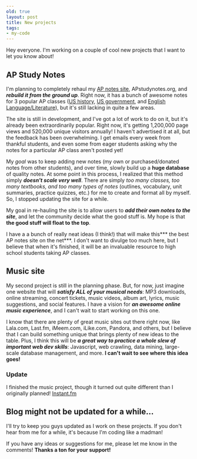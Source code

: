 ```yaml
---
old: true
layout: post
title: New projects
tags:
- my-code
---
```


Hey everyone. I'm working on a couple of cool new projects that I want to let you know about!

## AP Study Notes

I'm planning to completely rehaul my [AP notes site](https://www.apstudynotes.org/), APstudynotes.org, and ***rebuild it from the ground up***. Right now, it has a bunch of awesome notes for 3 popular AP classes ([US history](https://www.apstudynotes.org/us-history/ "AP US history notes"), [US government](https://www.apstudynotes.org/us-government/ "AP US government notes"), and [English Language/Literature](https://www.apstudynotes.org/english/ "AP english notes")), but it's still lacking in quite a few areas.

The site is still in development, and I've got a lot of work to do on it, but it's already been extraordinarily popular. Right now, it's getting 1,200,000 page views and 520,000 unique visitors annually! I haven't advertised it at all, but the feedback has been overwhelming. I get emails every week from thankful students, and even some from eager students asking why the notes for a particular AP class aren't posted yet!

My *goal* was to keep adding new notes (my own or purchased/donated notes from other students), and over time, slowly build up a **huge database** of quality notes. At some point in this process, I realized that this method simply ***doesn't scale very well***. There are simply *too many classes, too many textbooks, and too many types of notes* (outlines, vocabulary, unit summaries, practice quizzes, etc.) for me to create and format all by myself. So, I stopped updating the site for a while.

My goal in re-hauling the site is to allow users to ***add their own notes to the site***, and let the community decide what the good stuff is. My hope is that **the good stuff will float to the top**.

I have a a bunch of really neat ideas (I think!) that will make this*** the best AP notes site on the net***. I don't want to divulge too much here, but I believe that when it's finished, it will be an invaluable resource to high school students taking AP classes.

## Music site

My second project is still in the planning phase. But, for now, just imagine one website that will ***satisfy ALL of your musical needs***: MP3 downloads, online streaming, concert tickets, music videos, album art, lyrics, music suggestions, and social features. I have a vision for ***an awesome online music experience***, and I can't wait to start working on this one.

I know that there are plenty of great music sites out there right now, like Lala.com, Last.fm, iMeem.com, iLike.com, Pandora, and others, but I believe that I can build something unique that brings plenty of new ideas to the table. Plus, I think this will be ***a great way to practice a whole slew of important web dev skills***: Javascript, web crawling, data mining, large-scale database management, and more. **I can't wait to see where this idea goes!**

### Update

I finished the music project, though it turned out quite different than I originally planned! [Instant.fm](http://instant.fm)

## Blog might not be updated for a while...

I'll try to keep you guys updated as I work on these projects. If you don't hear from me for a while, it's because I'm coding like a madman!

If you have any ideas or suggestions for me, please let me know in the comments! **Thanks a ton for your support!**
